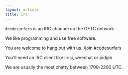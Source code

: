 ```yaml
---
layout: article
title: irc
---
```


`#codesurfers` is an IRC channel on the OFTC network.

We like programming and use free software.

You are welcome to hang out with us.
/join #codesurfers

You'll need an IRC client like irssi, weechat or pidgin.

We are usually the most chatty between 1700-2200 UTC.
